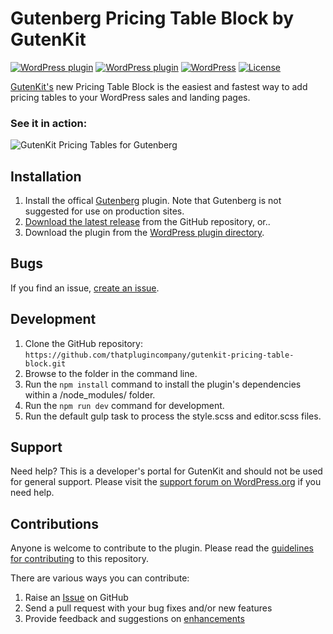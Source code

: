 # Gutenberg Pricing Table Block by GutenKit

[![WordPress plugin](https://img.shields.io/wordpress/plugin/dt/pricing-table-block-gutenberg.svg?style=flat)](https://wordpress.org/plugins/pricing-table-block-gutenberg/) [![WordPress plugin](https://img.shields.io/wordpress/plugin/v/pricing-table-block-gutenberg.svg?style=flat)](https://wordpress.org/plugins/pricing-table-block-gutenberg/) [![WordPress](https://img.shields.io/wordpress/v/pricing-table-block-gutenberg.svg?style=flat)]() [![License](https://img.shields.io/badge/license-GPL--3.0%2B-red.svg)](https://github.com/thatplugincompany/gutenkit-pricing-table-block/blob/master/license.txt)

[GutenKit's](https://gutenkit.com?utm_medium=gutenkit-pricing-tables-github&utm_source=readme&utm_campaign=readme&utm_content=gutenkits) new Pricing Table Block is the easiest and fastest way to add pricing tables to your WordPress sales and landing pages.

### See it in action: ###

![GutenKit Pricing Tables for Gutenberg](https://user-images.githubusercontent.com/1813435/34488068-fff8e3e6-efa4-11e7-89c5-195021669a11.gif)

## Installation ##

1. Install the offical [Gutenberg](https://wordpress.org/plugins/gutenberg/) plugin. Note that Gutenberg is not suggested for use on production sites.
2. [Download the latest release](https://github.com/thatplugincompany/gutenkit-pricing-table-block/releases) from the GitHub repository, or..
3. Download the plugin from the [WordPress plugin directory](https://wordpress.org/plugins/pricing-table-block-gutenberg/).

## Bugs ##
If you find an issue, [create an issue](https://github.com/thatplugincompany/gutenkit-pricing-table-block/issues?state=open).

## Development ##
1. Clone the GitHub repository: `https://github.com/thatplugincompany/gutenkit-pricing-table-block.git`
2. Browse to the folder in the command line.
3. Run the `npm install` command to install the plugin's dependencies within a /node_modules/ folder.
4. Run the `npm run dev` command for development.
5. Run the default gulp task to process the style.scss and editor.scss files.

## Support ##
Need help? This is a developer's portal for GutenKit and should not be used for general support. Please visit the [support forum on WordPress.org](https://wordpress.org/support/plugin/pricing-table-block-gutenberg) if you need help.

## Contributions ##
Anyone is welcome to contribute to the plugin. Please read the [guidelines for contributing](https://github.com/thatplugincompany/gutenkit-pricing-table-block/blob/master/CONTRIBUTING.md) to this repository.

There are various ways you can contribute:

1. Raise an [Issue](https://github.com/thatplugincompany/gutenkit-pricing-table-block/issues) on GitHub
2. Send a pull request with your bug fixes and/or new features
3. Provide feedback and suggestions on [enhancements](https://github.com/thatplugincompany/gutenkit-pricing-table-block/issues?direction=desc&labels=Enhancement&page=1&sort=created&state=open)
